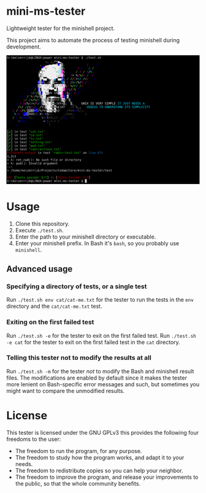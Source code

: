 # mini-ms-tester
Lightweight tester for the minishell project.

This project aims to automate the process of testing minishell during development.

![Example Image](example.png "Usage example")

# Usage
1. Clone this repository.
2. Execute `./test.sh`.
3. Enter the path to your minishell directory or executable.
4. Enter your minishell prefix. In Bash it's `bash`, so you probably use `minishell`.

## Advanced usage

### Specifying a directory of tests, or a single test
Run `./test.sh env cat/cat-me.txt` for the tester to run the tests in the `env` directory and the `cat/cat-me.txt` test.

### Exiting on the first failed test
Run `./test.sh -e` for the tester to exit on the first failed test.
Run `./test.sh -e cat` for the tester to exit on the first failed test in the `cat` directory.

### Telling this tester not to modify the results at all
Run `./test.sh -m` for the tester *not* to modify the Bash and minishell result files. The modifications are enabled by default since it makes the tester more lenient on Bash-specific error messages and such, but sometimes you might want to compare the unmodified results.

# License
This tester is licensed under the GNU GPLv3 this provides the following four freedoms to the user:
- The freedom to run the program, for any purpose.
- The freedom to study how the program works, and adapt it to your needs.
- The freedom to redistribute copies so you can help your neighbor.
- The freedom to improve the program, and release your improvements to the public, so that the whole community benefits.
